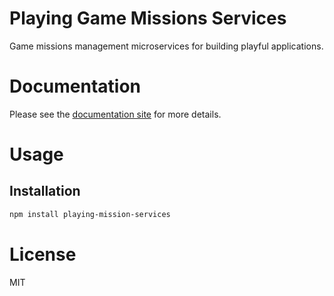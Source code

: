 Playing Game Missions Services
==============================

Game missions management microservices for building playful applications.

# Documentation

Please see the [documentation site](https://playingio.github.io) for more details.

# Usage

## Installation

```bash
npm install playing-mission-services
```

# License

MIT